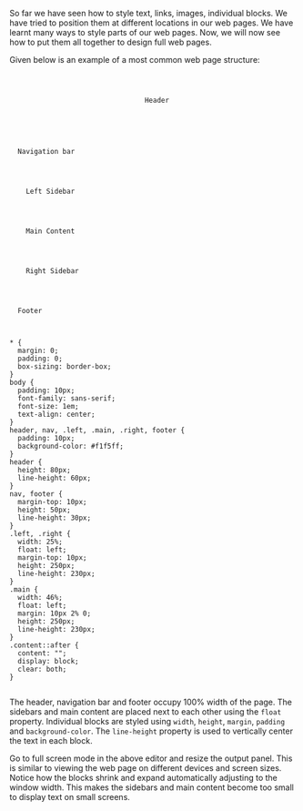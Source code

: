 So far we have seen how to style text,
links, images, individual blocks. We
have tried to position them at different
locations in our web pages. We have learnt
many ways to style parts of our web pages.
Now, we will now see how to put them all
together to design full web pages.

Given below is an example of a
most common web page structure:

<Editor lang="css">
<code>
<panel lang="html">
<header>
  Header
</header>
<nav>
  Navigation bar
</nav>
<div class="content">
  <div class="left">
    Left Sidebar
  </div>
  <div class="main">
    Main Content
  </div>
  <div class="right">
    Right Sidebar
  </div>
</div>
<footer>
  Footer
</footer>
</panel>
<panel lang="css">
* {
  margin: 0;
  padding: 0;
  box-sizing: border-box;
}
body {
  padding: 10px;
  font-family: sans-serif;
  font-size: 1em;
  text-align: center;
}
header, nav, .left, .main, .right, footer {
  padding: 10px;
  background-color: #f1f5ff;
}
header {
  height: 80px;
  line-height: 60px;
}
nav, footer {
  margin-top: 10px;
  height: 50px;
  line-height: 30px;
}
.left, .right {
  width: 25%;
  float: left;
  margin-top: 10px;
  height: 250px;
  line-height: 230px;
}
.main {
  width: 46%;
  float: left;
  margin: 10px 2% 0;
  height: 250px;
  line-height: 230px;
}
.content::after {
  content: "";
  display: block;
  clear: both;
}
</panel>
</code>
</Editor>

The header, navigation bar
and
footer occupy 100% width of the page.
The sidebars
and
main content are placed next to each other
using the `float` property. Individual blocks
are styled using `width`, `height`, `margin`,
`padding` and `background-color`. The
`line-height` property is used to
vertically center the text in each block.

Go to full screen mode in the above
editor
and
resize the output panel. This is
similar to viewing the web page on
different devices and screen sizes.
Notice how the blocks shrink
and
expand automatically adjusting to
the window width. This makes the sidebars
and
main content become too small
to display text on small screens.